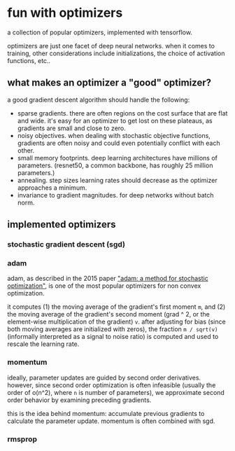 # fun with optimizers
a collection of popular optimizers, implemented with tensorflow.

optimizers are just one facet of deep neural networks.  when it comes to training, other considerations include initializations, the choice of activation functions, etc..

## what makes an optimizer a "good" optimizer?
a good gradient descent algorithm should handle the following:
* sparse gradients. there are often regions on the cost surface that are flat and wide. it's easy for an optimizer to get lost on these plateaus, as gradients are small and close to zero.
* noisy objectives. when dealing with stochastic objective functions, gradients are often noisy and could even potentially conflict with each other. 
* small memory footprints. deep learning architectures have millions of parameters. (resnet50, a common backbone, has roughly 25 million parameters.) 
* annealing. step sizes learning rates should decrease as the optimizer approaches a minimum.
* invariance to gradient magnitudes. for deep networks without batch norm.

## implemented optimizers
### stochastic gradient descent (sgd)
### adam
adam, as described in the 2015 paper ["adam: a method for stochastic optimization"](https://arxiv.org/abs/1412.6980), is one of the most popular optimizers for non convex optimization.

it computes (1) the moving average of the gradient's first moment `m`, and (2) the moving average of the gradient's second moment (grad ^ 2, or the element-wise multiplication of the gradient) `v`. after adjusting for bias (since both moving averages are initialized with zeros), the fraction `m / sqrt(v)` (informally interpreted as a signal to noise ratio) is computed and used to rescale the learning rate.

### momentum
ideally, parameter updates are guided by second order derivatives. however, since second order optimization is often infeasible (usually the order of o(n^2), where `n` is number of parameters), we approximate second order behavior by examining preceding gradients.

this is the idea behind momentum: accumulate previous gradients to calculate the parameter update. momentum is often combined with sgd.
### rmsprop